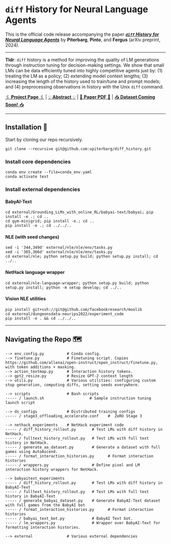 
# `diff` History for Neural Language Agents

This is the official code release accompanying the paper [***`diff` History for Neural Language Agents***](https://upiterbarg.github.io/projects) by **Piterbarg**, **Pinto**, and **Fergus** (arXiv preprint, 2024).

--- 
**Tldr**:  `diff` history is a method for improving the quality of LM generations through instruction tuning for decision-making settings. We show that small LMs can be data efficiently tuned into highly competitive agents just by: (1) treating the LM as a policy; (2) extending model context lengths; (3) increasing the length of the history used to train/tune and prompt models; and (4) preprocessing observations in history with the Unix `diff` command.

[:paperclips: **Project Page** :paperclips:](https://diffhistory.github.io) | 
[:bulb:  **Abstract** :bulb:](https://arxiv.org/abs/2312.07540 ) | 
[:memo: **Paper PDF** :pencil:](https://arxiv.org/pdf/2312.07540.pdf ) | 
[:inbox_tray: **Dataset Coming Soon!** :inbox_tray:]()


---

## Installation :electric_plug:

Start by cloning our repo recursively.
```
git clone --recursive git@github.com:upiterbarg/diff_history.git
```

### Install core dependencies
```
conda env create --file=conda_env.yaml
conda activate test
```

### Install external dependencies

#### BabyAI-Text
```
cd external/Grounding_LLMs_with_online_RL/babyai-text/babyai; pip install -e .; cd ..
cd gym-minigrid; pip install -e.; cd ..
pip install -e .; cd ../../..
```

#### NLE (**with seed changes**)
```
sed -i '344,349d' external/nle/nle/env/tasks.py
sed -i '365,366d' external/nle/nle/env/tasks.py
cd external/nle; python setup.py build; python setup.py install; cd ../..
```

#### NetHack language wrapper
```
cd external/nle-language-wrapper; python setup.py build; python setup.py install; python -m setup develop; cd ../..
```

#### Vision NLE utilities
```
pip install git+ssh://git@github.com/facebookresearch/moolib
cd external/dungeonsdata-neurips2022/experiment_code
pip install -e . && cd ../../..
```

---

## Navigating the Repo :world_map:

```
--> env_config.py          # Conda config.
--> finetune.py            # Finetuning script. Copies https://github.com/allenai/open-instruct/open_instruct/finetune.py, with token additions + masking.
--> action_textmap.py      # Interaction history tokens.
--> gpt2_resize.py         # Resize GPT-2 context length
--> utils.py               # Various utilities: configuring custom stop generation, computing diffs, setting seeds everywhere.
```
```
--> scripts                # Bash scripts
----- / launch.sh                    # Sample instruction tuning launch script
```
```
--> ds_configs             # Distributed training configs
----- / stage3_offloading_accelerate.conf    #  ZeRO Stage 3
```
```
--> nethack_experiments    # NetHack experiment code
----- / diff_history_rollout.py       # Test LMs with diff history in NetHack.
----- / fulltext_history_rollout.py   # Test LMs with full text history in NetHack.
----- / generate_aa_dataset.py        # Generate a dataset with full games using AutoAscend.
----- / format_interaction_histories.py      # Format interaction histories
----- / wrappers.py                   # Define pixel and LM interaction history wrappers for NetHack.
```
```
--> babyaitext_experiments
----- / diff_history_rollout.py       # Test LMs with diff history in BabyAI-Text
----- / fulltext_history_rollout.py   # Test LMs with full text history in BabyAI-Text
----- / generate_babyai_dataset.py    # Generate BabyAI-Text dataset with full games from the BabyAI bot
----- / format_interaction_histories.py      # Format interaction histories
----- / babyai_text_bot.py            # BabyAI Text bot.
----- / lm_wrappers.py                # Wrapper over BabyAI-Text for formatting interaction histories.
```
```
--> external               # Various external dependencies
```
